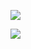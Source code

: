![](https://gitlab.com/vineetjc/Monopoly-Custom/blob/master/Images/skyline.jpeg)

![](https://gitlab.com/vineetjc/Monopoly-Custom/blob/master/Images/board22.jpg)
